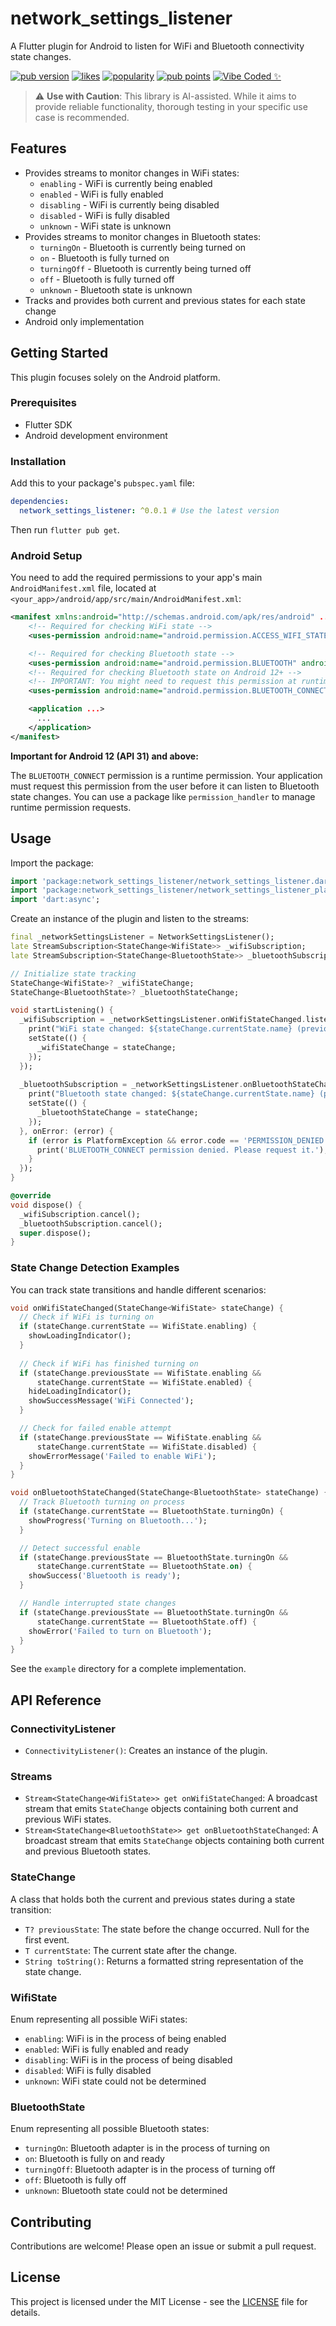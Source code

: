 # network_settings_listener

A Flutter plugin for Android to listen for WiFi and Bluetooth connectivity state changes.

[![pub version](https://img.shields.io/pub/v/network_settings_listener.svg)](https://pub.dev/packages/network_settings_listener)
[![likes](https://img.shields.io/pub/likes/network_settings_listener)](https://pub.dev/packages/network_settings_listener)
[![popularity](https://img.shields.io/pub/popularity/network_settings_listener)](https://pub.dev/packages/network_settings_listener)
[![pub points](https://img.shields.io/pub/points/network_settings_listener)](https://pub.dev/packages/network_settings_listener)
[![Vibe Coded ✨](https://img.shields.io/badge/Vibe_Coded-✨-purple)](https://github.com/Prince2347X/network_settings_listener)

> ⚠️ **Use with Caution**: This library is AI-assisted. While it aims to provide reliable functionality, thorough testing in your specific use case is recommended.

## Features

*   Provides streams to monitor changes in WiFi states:
    * `enabling` - WiFi is currently being enabled
    * `enabled` - WiFi is fully enabled
    * `disabling` - WiFi is currently being disabled
    * `disabled` - WiFi is fully disabled
    * `unknown` - WiFi state is unknown
*   Provides streams to monitor changes in Bluetooth states:
    * `turningOn` - Bluetooth is currently being turned on
    * `on` - Bluetooth is fully turned on
    * `turningOff` - Bluetooth is currently being turned off
    * `off` - Bluetooth is fully turned off
    * `unknown` - Bluetooth state is unknown
*   Tracks and provides both current and previous states for each state change
*   Android only implementation

## Getting Started

This plugin focuses solely on the Android platform.

### Prerequisites

*   Flutter SDK
*   Android development environment

### Installation

Add this to your package's `pubspec.yaml` file:

```yaml
dependencies:
  network_settings_listener: ^0.0.1 # Use the latest version
```

Then run `flutter pub get`.

### Android Setup

You need to add the required permissions to your app's main `AndroidManifest.xml` file, located at `<your_app>/android/app/src/main/AndroidManifest.xml`:

```xml
<manifest xmlns:android="http://schemas.android.com/apk/res/android" ...>
    <!-- Required for checking WiFi state -->
    <uses-permission android:name="android.permission.ACCESS_WIFI_STATE" />

    <!-- Required for checking Bluetooth state -->
    <uses-permission android:name="android.permission.BLUETOOTH" android:maxSdkVersion="30" />
    <!-- Required for checking Bluetooth state on Android 12+ -->
    <!-- IMPORTANT: You might need to request this permission at runtime -->
    <uses-permission android:name="android.permission.BLUETOOTH_CONNECT" />

    <application ...>
      ...
    </application>
</manifest>
```

**Important for Android 12 (API 31) and above:**

The `BLUETOOTH_CONNECT` permission is a runtime permission. Your application must request this permission from the user before it can listen to Bluetooth state changes. You can use a package like `permission_handler` to manage runtime permission requests.

## Usage

Import the package:

```dart
import 'package:network_settings_listener/network_settings_listener.dart';
import 'package:network_settings_listener/network_settings_listener_platform_interface.dart';
import 'dart:async';
```

Create an instance of the plugin and listen to the streams:

```dart
final _networkSettingsListener = NetworkSettingsListener();
late StreamSubscription<StateChange<WifiState>> _wifiSubscription;
late StreamSubscription<StateChange<BluetoothState>> _bluetoothSubscription;

// Initialize state tracking
StateChange<WifiState>? _wifiStateChange;
StateChange<BluetoothState>? _bluetoothStateChange;

void startListening() {
  _wifiSubscription = _networkSettingsListener.onWifiStateChanged.listen((StateChange<WifiState> stateChange) {
    print("WiFi state changed: ${stateChange.currentState.name} (previous: ${stateChange.previousState?.name ?? 'none'})");
    setState(() {
      _wifiStateChange = stateChange;
    });
  });
  
  _bluetoothSubscription = _networkSettingsListener.onBluetoothStateChanged.listen((StateChange<BluetoothState> stateChange) {
    print("Bluetooth state changed: ${stateChange.currentState.name} (previous: ${stateChange.previousState?.name ?? 'none'})");
    setState(() {
      _bluetoothStateChange = stateChange;
    });
  }, onError: (error) {
    if (error is PlatformException && error.code == 'PERMISSION_DENIED') {
      print('BLUETOOTH_CONNECT permission denied. Please request it.');
    }
  });
}

@override
void dispose() {
  _wifiSubscription.cancel();
  _bluetoothSubscription.cancel();
  super.dispose();
}
```

### State Change Detection Examples

You can track state transitions and handle different scenarios:

```dart
void onWifiStateChanged(StateChange<WifiState> stateChange) {
  // Check if WiFi is turning on
  if (stateChange.currentState == WifiState.enabling) {
    showLoadingIndicator();
  }
  
  // Check if WiFi has finished turning on
  if (stateChange.previousState == WifiState.enabling && 
      stateChange.currentState == WifiState.enabled) {
    hideLoadingIndicator();
    showSuccessMessage('WiFi Connected');
  }

  // Check for failed enable attempt
  if (stateChange.previousState == WifiState.enabling && 
      stateChange.currentState == WifiState.disabled) {
    showErrorMessage('Failed to enable WiFi');
  }
}

void onBluetoothStateChanged(StateChange<BluetoothState> stateChange) {
  // Track Bluetooth turning on process
  if (stateChange.currentState == BluetoothState.turningOn) {
    showProgress('Turning on Bluetooth...');
  }

  // Detect successful enable
  if (stateChange.previousState == BluetoothState.turningOn && 
      stateChange.currentState == BluetoothState.on) {
    showSuccess('Bluetooth is ready');
  }

  // Handle interrupted state changes
  if (stateChange.previousState == BluetoothState.turningOn && 
      stateChange.currentState == BluetoothState.off) {
    showError('Failed to turn on Bluetooth');
  }
}
```

See the `example` directory for a complete implementation.

## API Reference

### ConnectivityListener

*   `ConnectivityListener()`: Creates an instance of the plugin.

### Streams

*   `Stream<StateChange<WifiState>> get onWifiStateChanged`: A broadcast stream that emits `StateChange` objects containing both current and previous WiFi states.
*   `Stream<StateChange<BluetoothState>> get onBluetoothStateChanged`: A broadcast stream that emits `StateChange` objects containing both current and previous Bluetooth states.

### StateChange<T>

A class that holds both the current and previous states during a state transition:

*   `T? previousState`: The state before the change occurred. Null for the first event.
*   `T currentState`: The current state after the change.
*   `String toString()`: Returns a formatted string representation of the state change.

### WifiState

Enum representing all possible WiFi states:
*   `enabling`: WiFi is in the process of being enabled
*   `enabled`: WiFi is fully enabled and ready
*   `disabling`: WiFi is in the process of being disabled
*   `disabled`: WiFi is fully disabled
*   `unknown`: WiFi state could not be determined

### BluetoothState

Enum representing all possible Bluetooth states:
*   `turningOn`: Bluetooth adapter is in the process of turning on
*   `on`: Bluetooth is fully on and ready
*   `turningOff`: Bluetooth adapter is in the process of turning off
*   `off`: Bluetooth is fully off
*   `unknown`: Bluetooth state could not be determined

## Contributing

Contributions are welcome! Please open an issue or submit a pull request.

## License

This project is licensed under the MIT License - see the [LICENSE](https://github.com/Prince2347X/network_settings_listener/blob/main/LICENSE) file for details.

